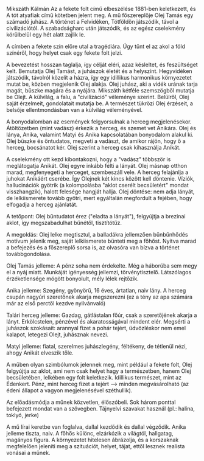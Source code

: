 Mikszáth Kálmán Az a fekete folt című elbeszélése 1881-ben keletkezett, és A tót atyafiak című kötetben jelent meg. A mű főszereplője Olej Tamás egy számadó juhász. A történet a Felvidéken, Tótföldön játszódik, távol a civilizációtól. A szabadságharc után játszódik, és az egész cselekmény körülbelül egy hét alatt zajlik le.

A címben a fekete szín előre utal a tragédiára. Úgy tűnt el az akol a föld színéről, hogy helyet csak egy fekete folt jelzi.

A bevezetést hosszan taglalja, így célját eléri, azaz késleltet, és feszültséget kelt. Bemutatja Olej Tamást, a juhászok életét és a helyszínt. Hegyvidéken játszódik, távolról közelít a házra, így egy idillikus harmonikus környezetet mutat be, közben megjelenik Olej alakja. Olej juhász, aki a vidék urának tarja magát, büszke magára és a nyájára. Mikszáth kétféle szemszögből mutatja be Olejt. A külvilág, a falu, a "civilizáció" véleménye szerint. Belülről, Olej saját érzelmeit, gondolatait mutatja be. A természet tükrözi Olej érzéseit, a belsője ellentmondásban van a külvilág véleményével.

A bonyodalomban az események felgyorsulnak a herceg megjelenésekor. Átöltözetben (mint vadász) érkezik a herceg, és szemet vet Anikára. Olej és lánya, Anika, valamint Matyi és Anika kapcsolatában bonyodalom alakul ki. Olej büszke és öntudatos, megveti a vadászt, de amikor rájön, hogy ő a herceg, bocsánatot kér. Olej szerint a herceg csak kihasználja Anikát.

A cselekmény ott kezd kibontakozni, hogy a "vadász" többször is meglátogatja Anikát. Olej egyre inkább félti a lányát. Olej másnap otthon marad, megfenyegeti a herceget, szembeszáll vele. A herceg felajánlja a juhokat Anikáért cserébe. Így Olejnek két kincs között kell döntenie. Víziók, hallucinációk gyötrik (a kolompolásba "aklot cserélt becsületért" mondat visszhangzik), halott felesége hangját hallja. Olej döntése: nem adja lányát, de lelkiismerete tovább gyötri, mert egyáltalán megfordult a fejében, hogy elfogadja a herceg ajánlatát.

A tetőpont: Olej bűntudatot érez ("eladta a lányát"), felgyújtja a brezinai aklot, így megszabadulhat bűnétől, tisztítótűz.

A megoldás: Olej lelke megtisztul, a balladákra jellemzően bűnbűnhődés motívum jelenik meg, saját lelkiismerete bünteti meg a főhőst. Nyitva marad a befejezés és a főszereplő sorsa is, az olvasóra van bízva a történet továbbgondolása.

Olej Tamás jelleme: A pénz soha nem érdekelte. Még a háborúba sem megy el a nyáj miatt. Munkáját igényesség jellemzi, törvénytisztelő. Látszólagos érzéketlensége mögött bonyolult, mély lélek rejtőzik.

Anika jelleme: Szegény, gyönyörű, 16 éves, ártatlan, naiv lány. A herceg csupán nagyúri szeretőnek akarja megszerezni (ez a tény az apa számára már az első perctől kezdve nyilvánvaló)

Talári herceg jelleme: Gazdag, gátlástalan főúr, csak a szeretőjének akarja a lányt. Erkölcstelen, pénzével és akaratosságával mindent elér. Megsérti a juhászok szokásait: arannyal fizet a pohár tejért, üdvözléskor nem emel kalapot, letegezi Olejt, juhásznak nevezi.

Matyi jelleme: fiatal, szerelmes juhászlegény, féltékeny, de tétlenül nézi, ahogy Anikát elveszik tőle.

A műben olyan szimbólumok jelennek meg, mint például a fekete folt, Olej felgyújtja az aklot, ami nem csak helyet hagy a természetben, hanem Olej becsületében, lelkében egy folt keletkezik. Idillikus természet, mint az Édenkert. Pénz, mint herceg fizet a tejért --> minden megvásárolható (az édeni állapot a vagyon megjelenésével széthullik).

Az előadásmódja a műnek közvetlen, élőszóbeli. Sok három ponttal befejezett mondat van a szövegben. Tájnyelvi szavakat használ (pl.: halina, toklyó, jerke)

A mű lírai keretbe van foglalva, dallal kezdődik és dallal végződik. Anika jelleme tiszta, naiv. A főhős különc, elzárkózik a világtól, hallgatag, magányos figura. A környezetet hitelesen ábrázolja, és a korszaknak megfelelően jeleníti meg a szituációt, helyet, tájat, ettől lesznek realista vonásai a műnek.